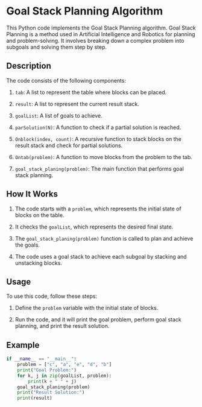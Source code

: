 # Goal Stack Planning Algorithm

This Python code implements the Goal Stack Planning algorithm. Goal Stack Planning is a method used in Artificial Intelligence and Robotics for planning and problem-solving. It involves breaking down a complex problem into subgoals and solving them step by step.

## Description

The code consists of the following components:

1. `tab`: A list to represent the table where blocks can be placed.

2. `result`: A list to represent the current result stack.

3. `goalList`: A list of goals to achieve.

4. `parSolution(N)`: A function to check if a partial solution is reached.

5. `Onblock(index, count)`: A recursive function to stack blocks on the result stack and check for partial solutions.

6. `Ontab(problem)`: A function to move blocks from the problem to the tab.

7. `goal_stack_planing(problem)`: The main function that performs goal stack planning.

## How It Works

1. The code starts with a `problem`, which represents the initial state of blocks on the table.

2. It checks the `goalList`, which represents the desired final state.

3. The `goal_stack_planing(problem)` function is called to plan and achieve the goals.

4. The code uses a goal stack to achieve each subgoal by stacking and unstacking blocks.

## Usage

To use this code, follow these steps:

1. Define the `problem` variable with the initial state of blocks.

2. Run the code, and it will print the goal problem, perform goal stack planning, and print the result solution.

## Example

```python
if __name__ == "__main__":
    problem = ["c", "a", "e", "d", "b"]
    print("Goal Problem:")
    for k, j in zip(goalList, problem):
        print(k + " " + j)
    goal_stack_planing(problem)
    print("Result Solution:")
    print(result)
